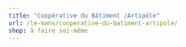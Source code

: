 ```yaml
---
title: "Coopérative du Bâtiment /Artipôle"
url: /le-mans/cooperative-du-batiment-artipole/
shop: à faire soi-même
---
```

